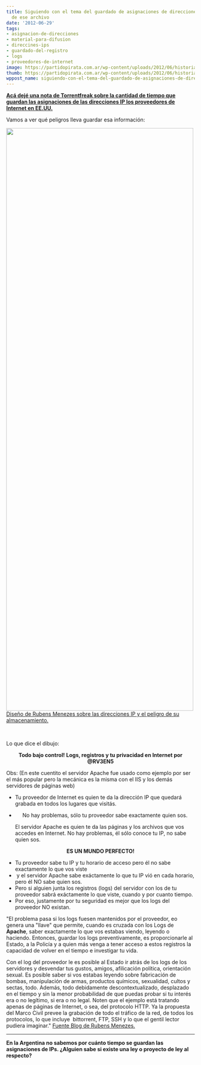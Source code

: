 ```yaml
---
title: Siguiendo con el tema del guardado de asignaciones de direcciones IPs-Peligros
  de ese archivo
date: '2012-06-29'
tags:
- asignacion-de-direcciones
- material-para-difusion
- direccines-ips
- guardado-del-registro
- logs
- proveedores-de-internet
image: https://partidopirata.com.ar/wp-content/uploads/2012/06/historia_xcf_web.jpg.scaled500.jpg
thumb: https://partidopirata.com.ar/wp-content/uploads/2012/06/historia_xcf_web.jpg.scaled500-150x150.jpg
wppost_name: siguiendo-con-el-tema-del-guardado-de-asignaciones-de-direcciones-ips-peligros-de-ese-archivo
---
```


<p style="text-align: left;"><strong><a href="https://partidopirata.com.ar/5008/cuanto-tiempo-tu-proveedor-de-internet-guarda-los-registros-de-direcciones-ips-asignadas">Acá dejé una nota de Torrentfreak sobre la cantidad de tiempo que guardan las asignaciones de las direcciones IP los proveedores de Internet en EE.UU.</a></strong></p>
<p style="text-align: left;">Vamos a ver qué peligros lleva guardar esa información:</p>


<a href="https://partidopirata.com.ar/wp-content/uploads/2012/06/historia_xcf_web1.jpg.scaled5001.jpg"><img class="alignright size-full wp-image-5016" title="historia_xcf_web.jpg.scaled500" src="https://partidopirata.com.ar/wp-content/uploads/2012/06/historia_xcf_web1.jpg.scaled5001.jpg" alt="" width="500" height="1559" /></a> <a href="https://www.rubens.net.br/pela-defesa-do-logzero-no-marcocivil" target="_blank"> Diseño de Rubens Menezes sobre las direcciones IP y el peligro de su almacenamiento.</a>


&nbsp;

Lo que dice el dibujo:
<p style="text-align: center;"><strong>Todo bajo control!</strong>
<strong>Logs, registros y tu privacidad en Internet por @RV3EN5 </strong></p>
Obs: (En este cuentito el servidor Apache fue usado como ejemplo por ser el más popular pero la mecánica es la misma con el IIS y los demás servidores de páginas web)
<ul>
	<li>Tu proveedor de Internet es quien te da la dirección IP que quedará grabada en todos los lugares que visitás.</li>
	<li>
<p style="text-align: center;">No hay problemas, sólo tu proveedor sabe exactamente quien sos.</p>
El servidor Apache es quien te da las páginas y los archivos que vos accedes en Internet. No hay problemas, él sólo conoce tu IP, no sabe quien sos.</li>
</ul>
<p style="text-align: center;"><strong>ES UN MUNDO PERFECTO!</strong></p>

<ul>
	<li>Tu proveedor sabe tu IP y tu horario de acceso pero él no sabe exactamente lo que vos viste</li>
	<li> y el servidor Apache sabe exáctamente lo que tu IP vió en cada horario, pero él NO sabe quien sos.</li>
	<li>Pero si alguien junta los registros (logs) del servidor con los de tu proveedor sabrá exáctamente lo que viste, cuando y por cuanto tiempo.</li>
	<li>Por eso, justamente por tu seguridad es mejor que los logs del proveedor NO existan.</li>
</ul>
"El problema pasa si los logs fuesen mantenidos por el proveedor, eo genera una "llave" que permite, cuando es cruzada con los Logs de <strong>Apache</strong>, saber exactamente lo que vos estabas viendo, leyendo o haciendo. Entonces, guardar los logs preventivamente, es proporcionarle al Estado, a la Policía y a quien más venga a tener acceso a estos registros la capacidad de volver en el tiempo e investigar tu vida.

Con el log del proveedor le es posible al Estado ir atrás de los logs de los servidores y desvendar tus gustos, amigos, afilicación política, orientación sexual. Es posible saber si vos estabas leyendo sobre fabricación de bombas, manipulación de armas, productos químicos, sexualidad, cultos y sectas, todo. Además, todo debidamente descontextualizado, desplazado en el tiempo y sin la menor probabilidad de que puedas probar si tu interés era o no legítimo, si era o no legal. Noten que el ejemplo está tratando apenas de páginas de Internet, o sea, del protocolo HTTP. Ya la propuesta del Marco Civil prevee la grabación de todo el tráfico de la red, de todos los protocolos, lo que incluye  bittorrent, FTP, SSH y lo que el gentil lector pudiera imaginar."
<a href="https://www.rubens.net.br/pela-defesa-do-logzero-no-marcocivil" target="_blank">Fuente Blog de Rubens Menezes.</a>

<hr />

<strong>En la Argentina no sabemos por cuánto tiempo se guardan las asignaciones de IPs. ¿Alguien sabe si existe una ley o proyecto de ley al respecto?</strong>
